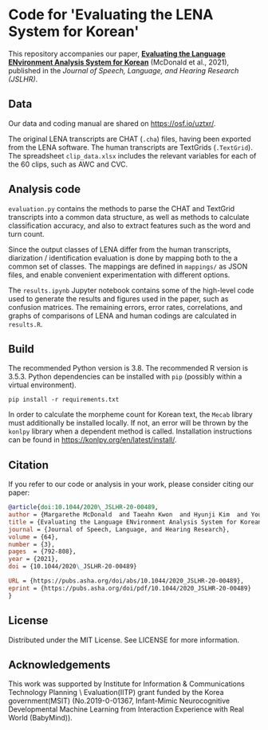 # Code for 'Evaluating the LENA System for Korean'

This repository accompanies our paper, [**Evaluating the Language ENvironment Analysis System for Korean**](https://doi.org/10.1044/2020_JSLHR-20-00489) (McDonald et al., 2021), published in the *Journal of Speech, Language, and Hearing Research (JSLHR)*.

## Data
Our data and coding manual are shared on https://osf.io/uztxr/.

The original LENA transcripts are CHAT (`.cha`) files, having been exported from the LENA software.
The human transcripts are TextGrids (`.TextGrid`).
The spreadsheet `clip_data.xlsx` includes the relevant variables for each of the 60 clips, such as AWC and CVC.

## Analysis code
`evaluation.py` contains the methods to parse the CHAT and TextGrid transcripts into a common data structure, as well as methods to calculate classification accuracy, and also to extract features such as the word and turn count.

Since the output classes of LENA differ from the human transcripts, diarization / identification evaluation is done by mapping both to the a common set of classes.
The mappings are defined in `mappings/` as JSON files, and enable convenient experimentation with different options.

The `results.ipynb` Jupyter notebook contains some of the high-level code used to generate the results and figures used in the paper, such as confusion matrices. 
The remaining errors, error rates, correlations, and graphs of comparisons of LENA and human codings are calculated in `results.R`.


## Build

The recommended Python version is 3.8.
The recommended R version is 3.5.3.
Python dependencies can be installed with `pip` (possibly within a virtual environment).

```
pip install -r requirements.txt
```

In order to calculate the morpheme count for Korean text, the `Mecab` library must additionally be installed locally.
If not, an error will be thrown by the `konlpy` library when a dependent method is called.
Installation instructions can be found in https://konlpy.org/en/latest/install/.


## Citation
If you refer to our code or analysis in your work, please consider citing our paper:

```bibtex
@article{doi:10.1044/2020\_JSLHR-20-00489,
author = {Margarethe McDonald  and Taeahn Kwon  and Hyunji Kim  and Youngki Lee  and Eon-Suk Ko },
title = {Evaluating the Language ENvironment Analysis System for Korean},
journal = {Journal of Speech, Language, and Hearing Research},
volume = {64},
number = {3},
pages  = {792-808},
year = {2021},
doi = {10.1044/2020\_JSLHR-20-00489}

URL = {https://pubs.asha.org/doi/abs/10.1044/2020_JSLHR-20-00489},
eprint = {https://pubs.asha.org/doi/pdf/10.1044/2020_JSLHR-20-00489}
}
```


## License

Distributed under the MIT License. See LICENSE for more information.


## Acknowledgements

This work was supported by Institute for Information & Communications Technology Planning \ Evaluation(IITP) grant funded by the Korea government(MSIT) (No.2019-0-01367, Infant-Mimic Neurocognitive Developmental Machine Learning from Interaction Experience with Real World (BabyMind)).

